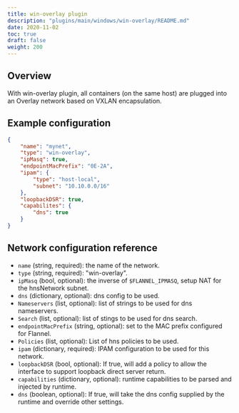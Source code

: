 ```yaml
---
title: win-overlay plugin
description: "plugins/main/windows/win-overlay/README.md"
date: 2020-11-02
toc: true
draft: false
weight: 200
---
```


## Overview

With win-overlay plugin, all containers (on the same host) are plugged into an Overlay network based on VXLAN encapsulation. 

## Example configuration
```json
{
	"name": "mynet",
	"type": "win-overlay",
	"ipMasq": true,
	"endpointMacPrefix": "0E-2A",
	"ipam": {
		"type": "host-local",
		"subnet": "10.10.0.0/16"
	},
    "loopbackDSR": true,
    "capabilites": {
        "dns": true
    }
}
```

## Network configuration reference

* `name` (string, required): the name of the network.
* `type` (string, required): "win-overlay".
* `ipMasq` (bool, optional): the inverse of `$FLANNEL_IPMASQ`, setup NAT for the hnsNetwork subnet.
* `dns` (dictionary, optional): dns config to be used.
 * `Nameservers` (list, optional): list of strings to be used for dns nameservers.
 * `Search` (list, optional): list of stings to be used for dns search.
* `endpointMacPrefix` (string, optional): set to the MAC prefix configured for Flannel.
* `Policies` (list, optional): List of hns policies to be used.
* `ipam` (dictionary, required): IPAM configuration to be used for this network.
* `loopbackDSR` (bool, optional): If true, will add a policy to allow the interface to support loopback direct server return.
* `capabilities` (dictionary, optional): runtime capabilities to be parsed and injected by runtime.
 * `dns` (boolean, optional): If true, will take the dns config supplied by the runtime and override other settings.
